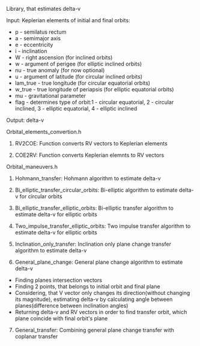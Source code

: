 Library, that estimates delta-v

Input:
Keplerian elements of initial and final orbits:
* p - semilatus rectum
* a - semimajor axis
* e - eccentricity
* i - inclination
* W - right ascension (for inclined orbits)
* w - argument of perigee (for elliptic inclined orbits)
* nu - true anomaly (for now optional)
* u - argument of latitude (for circular inclined orbits)
* lam_true - true longitude (for circular equatorial orbits)
* w_true - true longitude of periapsis (for elliptic equatorial orbits)
* mu - gravitational parameter
* flag - determines type of orbit:1 - circular equatorial, 2 - circular inclined, 3 - elliptic equatorial, 4 - elliptic inclined

Output: delta-v

Orbital_elements_convertion.h
1) RV2COE:
Function converts RV vectors to Keplerian elements

2) COE2RV:
Function converts Keplerian elemnts to RV vectors

Orbital_maneuvers.h
1) Hohmann_transfer:
Hohmann algorithm to estimate delta-v

2) Bi_elliptic_transfer_circular_orbits:
Bi-elliptic algorithm to estimate delta-v for circular orbits

3) Bi_elliptic_transfer_elliptic_orbits:
Bi-elliptic transfer algorithm to estimate delta-v for elliptic orbits

4) Two_impulse_transfer_elliptic_orbits:
Two impulse transfer algorithm to estimate delta-v for elliptic orbits

5) Inclination_only_transfer:
Inclination only plane change transfer algorithm to estimate delta-v

6) General_plane_change:
General plane change algorithm to estimate delta-v

* Finding planes intersection vectors
* Finding 2 points, that belongs to initial orbit and final plane
* Considering, that V vector only changes its direction(without changing its magnitude), estimating delta-v by calculating angle between planes(difference between inclination angles)
* Returning delta-v and RV vectors in order to find transfer orbit, which plane coincide with final orbit's plane

7) General_transfer:
Combining general plane change transfer with coplanar transfer

